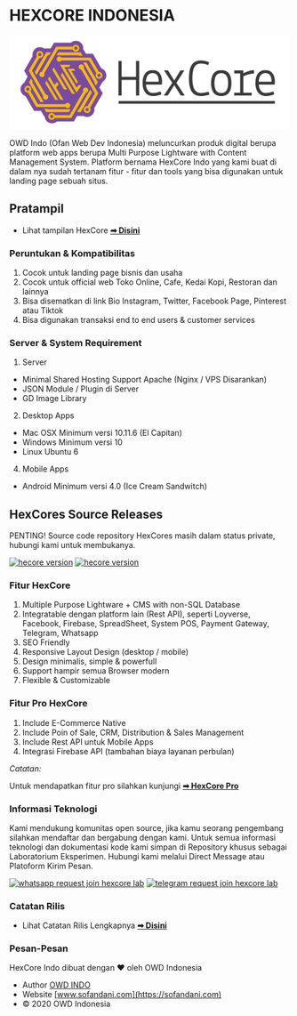 # HEXCORE INDONESIA
![HexCore Logo](https://github.com/ofan-web-developer/HexCores-Indo-Prod/blob/master/owd_images/hexacore.svg)

OWD Indo (Ofan Web Dev Indonesia) meluncurkan produk digital berupa platform web apps berupa Multi Purpose Lightware with Content Management System.
Platform bernama HexCore Indo yang kami buat di dalam nya sudah tertanam fitur - fitur dan tools yang bisa digunakan untuk landing page sebuah situs.

## Pratampil
- Lihat tampilan HexCore **[➡ Disini](https://github.com/ofan-web-developer/HexCores-Indo-Prod/blob/master/markdown/Preview.md)**

### Peruntukan & Kompatibilitas
1. Cocok untuk landing page bisnis dan usaha
2. Cocok untuk official web Toko Online, Cafe, Kedai Kopi, Restoran dan lainnya
3. Bisa disematkan di link Bio Instagram, Twitter, Facebook Page, Pinterest atau Tiktok
4. Bisa digunakan transaksi end to end users & customer services

### Server & System Requirement
1. Server
  - Minimal Shared Hosting Support Apache (Nginx / VPS Disarankan)
  - JSON Module / Plugin di Server
  - GD Image Library
2. Desktop Apps
  - Mac OSX Minimum versi 10.11.6 (El Capitan)
  - Windows Minimum versi 10
  - Linux Ubuntu 6
4. Mobile Apps
  - Android Minimum versi 4.0 (Ice Cream Sandwitch)

## HexCores Source Releases
PENTING! Source code repository HexCores masih dalam status private, hubungi kami untuk membukanya.

<a href="https://github.com/ofan-web-developer/HexCores-Indonesia"><img src="https://img.shields.io/badge/hexcore indo pro (private)-v.1.18.0-blueviolet?style=for-the-badge" alt="hecore version"></a> 
<a href="https://github.com/ofan-web-developer/HexCores-Indonesia-Free"><img src="https://img.shields.io/badge/hexcore indo free (private)-v.1.18.0-brightgreen?style=for-the-badge" alt="hecore version"></a>

### Fitur HexCore
1. Multiple Purpose Lightware + CMS with non-SQL Database
2. Integratable dengan platform lain (Rest API), seperti Loyverse, Facebook, Firebase, SpreadSheet, System POS, Payment Gateway, Telegram, Whatsapp
3. SEO Friendly
4. Responsive Layout Design (desktop / mobile)
5. Design minimalis, simple & powerfull
6. Support hampir semua Browser modern
7. Flexible & Customizable

### Fitur Pro HexCore
1. Include E-Commerce Native
2. Include Poin of Sale, CRM, Distribution & Sales Management
3. Include Rest API untuk Mobile Apps
4. Integrasi Firebase API (tambahan biaya layanan perbulan)

*Catatan:*

Untuk mendapatkan fitur pro silahkan kunjungi **[➡ HexCore Pro](https://sofandani.com/hexcore)**

### Informasi Teknologi
Kami mendukung komunitas open source, jika kamu seorang pengembang silahkan mendaftar dan bergabung dengan kami.
Untuk semua informasi teknologi dan dokumentasi kode kami simpan di Repository khusus sebagai Laboratorium Eksperimen.
Hubungi kami melalui Direct Message atau Platoform Kirim Pesan. 

<a href="https://api.whatsapp.com/send?phone=+6281511190339&text=Request%20Lab%20HexCores%20[Github]" target="_blank"><img src="https://img.shields.io/badge/WhatsApp-25D366?style=for-the-badge&logo=whatsapp&logoColor=white" alt="whatsapp request join hexcore lab"></a> <a href="https://t.me/joinchat/uOxRiaSdZF41ZmE1" target="_blank"><img src="https://img.shields.io/badge/Telegram-2CA5E0?style=for-the-badge&logo=telegram&logoColor=white" alt="telegram request join hexcore lab"></a>

### Catatan Rilis
- Lihat Catatan Rilis Lengkapnya **[➡ Disini](https://github.com/ofan-web-developer/HexCores-Indo-Prod/blob/master/markdown/Log.md)**

### Pesan-Pesan
HexCore Indo dibuat dengan &hearts; oleh OWD Indonesia
- Author [OWD INDO](https://sofandani.com/magz/read/about-owd)
- Website [www.sofandani.com](https://sofandani.com)
- &copy; 2020 OWD Indonesia
